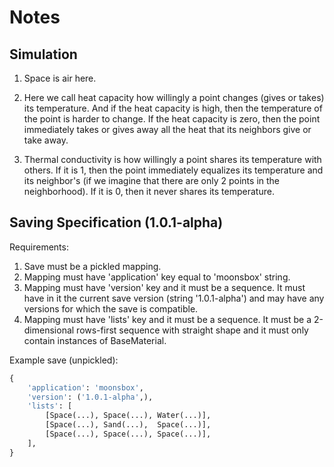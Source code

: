 # Notes

## Simulation

1. Space is air here.

2. Here we call heat capacity how willingly a point changes (gives or takes) its temperature.
   And if the heat capacity is high, then the temperature of the point is harder to change. 
   If the heat capacity is zero, then the point immediately takes or gives away all the heat that 
   its neighbors give or take away. 
3. Thermal conductivity is how willingly a point shares its temperature with others. 
   If it is 1, then the point immediately equalizes its temperature and its neighbor's 
   (if we imagine that there are only 2 points in the neighborhood). 
   If it is 0, then it never shares its temperature.

## Saving Specification (1.0.1-alpha)

Requirements:

1. Save must be a pickled mapping.
2. Mapping must have 'application' key equal to 'moonsbox' string.
3. Mapping must have 'version' key and it must be a sequence. 
   It must have in it the current save version (string '1.0.1-alpha') and may have any versions
   for which the save is compatible.
5. Mapping must have 'lists' key and it must be a sequence.
   It must be a 2-dimensional rows-first sequence with straight shape 
   and it must only contain instances of BaseMaterial.

Example save (unpickled):

```py
{
    'application': 'moonsbox',
    'version': ('1.0.1-alpha',),
    'lists': [
        [Space(...), Space(...), Water(...)],
        [Space(...), Sand(...),  Space(...)],
        [Space(...), Space(...), Space(...)],
    ],
}
```
